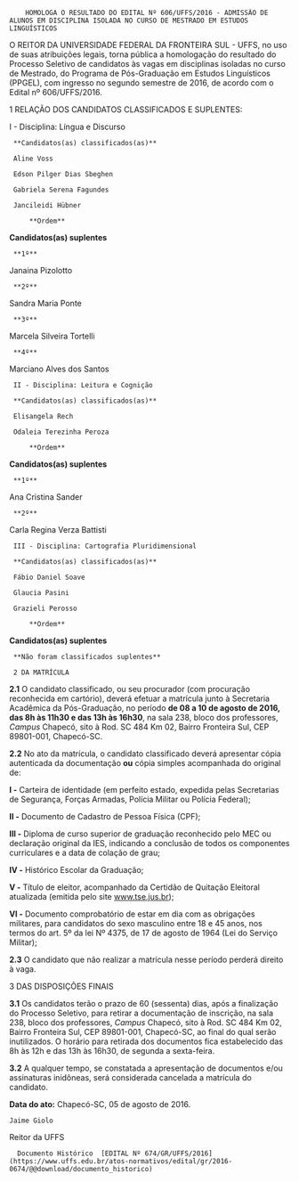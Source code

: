         HOMOLOGA O RESULTADO DO EDITAL Nº 606/UFFS/2016 - ADMISSÃO DE ALUNOS EM DISCIPLINA ISOLADA NO CURSO DE MESTRADO EM ESTUDOS LINGUÍSTICOS  

O REITOR DA UNIVERSIDADE FEDERAL DA FRONTEIRA SUL - UFFS, no uso de suas atribuições legais, torna pública a homologação do resultado do Processo Seletivo de candidatos às vagas em disciplinas isoladas no curso de Mestrado, do Programa de Pós-Graduação em Estudos Linguísticos (PPGEL), com ingresso no segundo semestre de 2016, de acordo com o Edital nº 606/UFFS/2016.

 1 RELAÇÃO DOS CANDIDATOS CLASSIFICADOS E SUPLENTES:

 I - Disciplina: Língua e Discurso

     **Candidatos(as) classificados(as)**

     Aline Voss

     Edson Pilger Dias Sbeghen

     Gabriela Serena Fagundes

     Jancileidi Hübner

         **Ordem**

   **Candidatos(as) suplentes**

     **1º** 

   Janaina Pizolotto

     **2º** 

   Sandra Maria Ponte

     **3º** 

   Marcela Silveira Tortelli

     **4º** 

   Marciano Alves dos Santos

     II - Disciplina: Leitura e Cognição

     **Candidatos(as) classificados(as)**

     Elisangela Rech

     Odaleia Terezinha Peroza

         **Ordem**

   **Candidatos(as) suplentes**

     **1º** 

   Ana Cristina Sander

     **2º** 

   Carla Regina Verza Battisti

     III - Disciplina: Cartografia Pluridimensional

     **Candidatos(as) classificados(as)**

     Fábio Daniel Soave

     Glaucia Pasini

     Grazieli Perosso

         **Ordem**

   **Candidatos(as) suplentes**

     **Não foram classificados suplentes**

     2 DA MATRÍCULA

 **2.1** O candidato classificado, ou seu procurador (com procuração reconhecida em cartório), deverá efetuar a matrícula junto à Secretaria Acadêmica da Pós-Graduação, no período **de 08 a 10 de agosto de 2016, das 8h às 11h30 e das 13h às 16h30**, na sala 238, bloco dos professores, *Campus* Chapecó, sito à Rod. SC 484 Km 02, Bairro Fronteira Sul, CEP 89801-001, Chapecó-SC.

 **2.2** No ato da matrícula, o candidato classificado deverá apresentar cópia autenticada da documentação **ou** cópia simples acompanhada do original de:

 **I -** Carteira de identidade (em perfeito estado, expedida pelas Secretarias de Segurança, Forças Armadas, Polícia Militar ou Polícia Federal);

 **II -**  Documento de Cadastro de Pessoa Física (CPF);

 **III -** Diploma de curso superior de graduação reconhecido pelo MEC ou declaração original da IES, indicando a conclusão de todos os componentes curriculares e a data de colação de grau;

 **IV -** Histórico Escolar da Graduação;

 **V -** Título de eleitor, acompanhado da Certidão de Quitação Eleitoral atualizada (emitida pelo site www.tse.jus.br);

 **VI -** Documento comprobatório de estar em dia com as obrigações militares, para candidatos do sexo masculino entre 18 e 45 anos, nos termos do art. 5º da lei Nº 4375, de 17 de agosto de 1964 (Lei do Serviço Militar);

 **2.3** O candidato que não realizar a matrícula nesse período perderá direito à vaga.

 3 DAS DISPOSIÇÕES FINAIS

 **3.1** Os candidatos terão o prazo de 60 (sessenta) dias, após a finalização do Processo Seletivo, para retirar a documentação de inscrição, na sala 238, bloco dos professores, *Campus* Chapecó, sito à Rod. SC 484 Km 02, Bairro Fronteira Sul, CEP 89801-001, Chapecó-SC, ao final do qual serão inutilizados. O horário para retirada dos documentos fica estabelecido das 8h às 12h e das 13h às 16h30, de segunda a sexta-feira.

 **3.2** A qualquer tempo, se constatada a apresentação de documentos e/ou assinaturas inidôneas, será considerada cancelada a matrícula do candidato.

  

   **Data do ato:** Chapecó-SC, 05 de agosto de 2016.   
 

    Jaime Giolo   
 Reitor da UFFS 

      Documento Histórico  [EDITAL Nº 674/GR/UFFS/2016](https://www.uffs.edu.br/atos-normativos/edital/gr/2016-0674/@@download/documento_historico)     
      